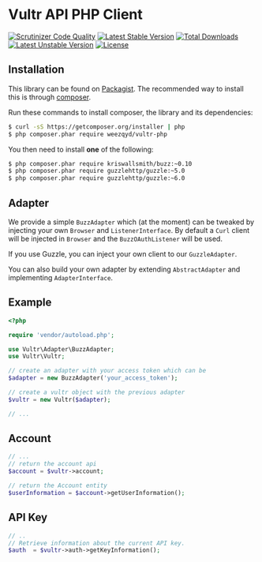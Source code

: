 Vultr API PHP Client
======================
[![Scrutinizer Code Quality](https://scrutinizer-ci.com/g/weezqyd/vultr-php/badges/quality-score.png?b=master)](https://scrutinizer-ci.com/g/weezqyd/vultr-php/?branch=master)
[![Latest Stable Version](https://poser.pugx.org/weezqyd/vultr-php/v/stable.svg)](https://packagist.org/packages/weezqyd/vultr-php) [![Total Downloads](https://poser.pugx.org/weezqyd/vultr-php/d/total)](https://packagist.org/packages/weezqyd/vultr-php) [![Latest Unstable Version](https://poser.pugx.org/weezqyd/vultr-php/v/unstable.svg)](https://packagist.org/packages/weezqyd/vultr-php) [![License](https://poser.pugx.org/weezqyd/vultr-php/license.svg)](https://packagist.org/packages/weezqyd/vultr-php)


Installation
------------

This library can be found on [Packagist](https://packagist.org/packages/weezqyd/vultr-php).
The recommended way to install this is through [composer](http://getcomposer.org).

Run these commands to install composer, the library and its dependencies:

```bash
$ curl -sS https://getcomposer.org/installer | php
$ php composer.phar require weezqyd/vultr-php
```

You then need to install **one** of the following:
```bash
$ php composer.phar require kriswallsmith/buzz:~0.10
$ php composer.phar require guzzlehttp/guzzle:~5.0
$ php composer.phar require guzzlehttp/guzzle:~6.0
```

Adapter
-------

We provide a simple `BuzzAdapter`  which (at the moment) can be tweaked by injecting your own `Browser`
and `ListenerInterface`. By default a `Curl` client will be injected in `Browser` and the `BuzzOAuthListener`
will be used.

If you use Guzzle, you can inject your own client to our `GuzzleAdapter`.

You can also build your own adapter by extending `AbstractAdapter` and implementing `AdapterInterface`.

Example
-------

```php
<?php

require 'vendor/autoload.php';

use Vultr\Adapter\BuzzAdapter;
use Vultr\Vultr;

// create an adapter with your access token which can be
$adapter = new BuzzAdapter('your_access_token');

// create a vultr object with the previous adapter
$vultr = new Vultr($adapter);

// ...
```

Account
-------

```php
// ...
// return the account api
$account = $vultr->account;

// return the Account entity
$userInformation = $account->getUserInformation();
````

API Key
------

```php
// ..
// Retrieve information about the current API key.
$auth  = $vultr->auth->getKeyInformation();

```

